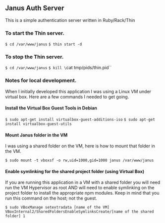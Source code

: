 ## Janus Auth Server
This is a simple authentication server written in Ruby/Rack/Thin

### To start the Thin server.

  `$ cd /var/www/janus`
  `$ thin start -d`

### To stop the Thin server.

  `$ cd /var/www/janus`
  `$ kill \`cat tmp/pids/thin.pid\``

### Notes for local development.
When I initially developed this application I was using a Linux VM under virtual box. Here are a few commands I needed to get going.

#### Install the Virtual Box Guest Tools in Debian

  `$ sudo apt-get install virtualbox-guest-additions-iso`
  `$ sudo apt-get install virtualbox-guest-utils`

#### Mount Janus folder in the VM
I was using a shared folder on the VM, here is how to mount that folder in the VM.

  `$ sudo mount -t vboxsf -o rw,uid=1000,gid=1000 janus /var/www/janus`

#### Enable symlinking for the shared project folder (using Virtual Box)
If you are running this application in a VM with a shared folder you will need run the VM Hypervisor as root AND will need to enable symlinking on the project folder to install the appropriate npm modules. Keep in mind that you run this command on the host; not the guest.

  `$ sudo VBoxManage setextradata [name of the VM] VBoxInternal2/SharedFoldersEnableSymlinksCreate/[name of the shared folder] 1`